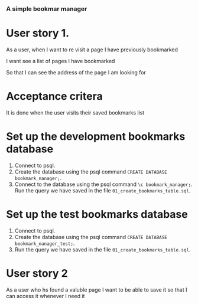 ### A simple bookmar manager

# User story 1.

As a user, when I want to re visit a page I have previously bookmarked

I want see a list of pages I have bookmarked

So that I can see the address of the page I am looking for

# Acceptance critera

It is done when the user visits their saved bookmarks list

# Set up the development bookmarks database

1. Connect to psql.
2. Create the database using the psql command `CREATE DATABASE bookmark_manager;`.
3. Connect to the database using the psql command `\c bookmark_manager;`.
Run the query we have saved in the file `01_create_bookmarks_table.sql`.


# Set up the test bookmarks database
1. Connect to psql.
2. Create the database using the psql command `CREATE DATABASE bookmark_manager_test;`.
3. Run the query we have saved in the file `01_create_bookmarks_table.sql`.


# User story 2

As a user who hs found a valuble page
I want to be able to save it
so that I can access it whenever I need it